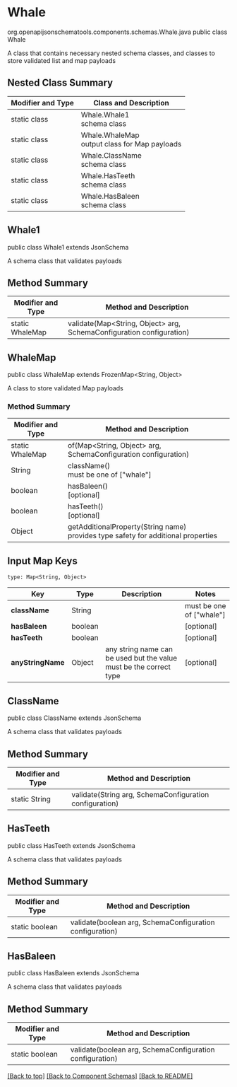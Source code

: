# Whale
org.openapijsonschematools.components.schemas.Whale.java
public class Whale

A class that contains necessary nested schema classes, and classes to store validated list and map payloads

## Nested Class Summary
| Modifier and Type | Class and Description |
| ----------------- | ---------------------- |
| static class | Whale.Whale1<br> schema class |
| static class | Whale.WhaleMap<br> output class for Map payloads |
| static class | Whale.ClassName<br> schema class |
| static class | Whale.HasTeeth<br> schema class |
| static class | Whale.HasBaleen<br> schema class |

## Whale1
public class Whale1
extends JsonSchema

A schema class that validates payloads

## Method Summary
| Modifier and Type | Method and Description |
| ----------------- | ---------------------- |
| static WhaleMap | validate(Map<String, Object> arg, SchemaConfiguration configuration) |

## WhaleMap
public class WhaleMap
extends FrozenMap<String, Object>

A class to store validated Map payloads

### Method Summary
| Modifier and Type | Method and Description |
| ----------------- | ---------------------- |
| static WhaleMap | of(Map<String, Object> arg, SchemaConfiguration configuration) |
| String | className()<br> must be one of ["whale"] |
| boolean | hasBaleen()<br>[optional] |
| boolean | hasTeeth()<br>[optional] |
| Object | getAdditionalProperty(String name)<br>provides type safety for additional properties |

## Input Map Keys
```
type: Map<String, Object>
```
Key | Type |  Description | Notes
------------ | ------------- | ------------- | -------------
**className** | String |  | must be one of ["whale"]
**hasBaleen** | boolean |  | [optional]
**hasTeeth** | boolean |  | [optional]
**anyStringName** | Object | any string name can be used but the value must be the correct type | [optional]

## ClassName
public class ClassName
extends JsonSchema

A schema class that validates payloads

## Method Summary
| Modifier and Type | Method and Description |
| ----------------- | ---------------------- |
| static String | validate(String arg, SchemaConfiguration configuration) |

## HasTeeth
public class HasTeeth
extends JsonSchema

A schema class that validates payloads

## Method Summary
| Modifier and Type | Method and Description |
| ----------------- | ---------------------- |
| static boolean | validate(boolean arg, SchemaConfiguration configuration) |

## HasBaleen
public class HasBaleen
extends JsonSchema

A schema class that validates payloads

## Method Summary
| Modifier and Type | Method and Description |
| ----------------- | ---------------------- |
| static boolean | validate(boolean arg, SchemaConfiguration configuration) |

[[Back to top]](#top) [[Back to Component Schemas]](../../../README.md#Component-Schemas) [[Back to README]](../../../README.md)
